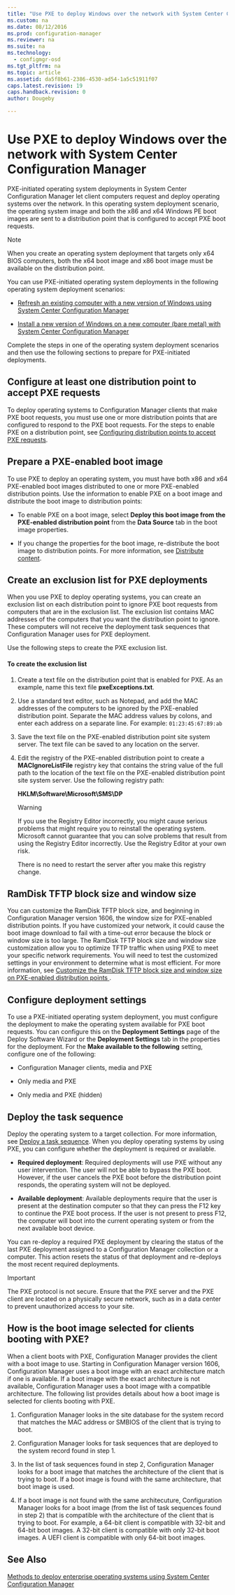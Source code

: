 ```yaml
---
title: "Use PXE to deploy Windows over the network with System Center Configuration Manager"
ms.custom: na
ms.date: 08/12/2016
ms.prod: configuration-manager
ms.reviewer: na
ms.suite: na
ms.technology:
  - configmgr-osd
ms.tgt_pltfrm: na
ms.topic: article
ms.assetid: da5f8b61-2386-4530-ad54-1a5c51911f07
caps.latest.revision: 19
caps.handback.revision: 0
author: Dougeby

---
```

# Use PXE to deploy Windows over the network with System Center Configuration Manager
PXE-initiated operating system deployments in System Center Configuration Manager let client computers request and deploy operating systems over the network. In this operating system deployment scenario, the operating system image and both the x86 and x64 Windows PE boot images are sent to a distribution point that is configured to accept PXE boot requests.  

> [!NOTE]  
>  When you create an operating system deployment that targets only  x64 BIOS  computers, both the x64 boot image and x86 boot image must be available on the distribution point.  

 You can use PXE-initiated operating system deployments in the following operating system deployment scenarios:  

-   [Refresh an existing computer with a new version of Windows using System Center Configuration Manager](../../osd/deploy-use/refresh-an-existing-computer-with-a-new-version-of-windows.md)  

-   [Install a new version of Windows on a new computer (bare metal) with System Center Configuration Manager](../../osd/deploy-use/install-new-windows-version-new-computer-bare-metal.md)  

 Complete the steps in one of the operating system deployment scenarios and then use the following sections to prepare for PXE-initiated deployments.  

##  <a name="BKMK_Configure"></a> Configure at least one distribution point to accept PXE requests  
 To deploy operating systems to Configuration Manager clients that make PXE boot requests, you must use one or more distribution points that are configured to respond to the PXE boot requests.  For the steps to enable PXE on a distribution point, see [Configuring distribution points to accept PXE requests](../../osd/plan-design/prepare-site-system-roles-for-operating-system-deployments.md#BKMK_PXEDistributionPoint).  

## Prepare a PXE-enabled boot image  
 To use PXE to deploy an operating system, you must have both x86 and x64 PXE-enabled boot images distributed to one or more PXE-enabled distribution points. Use the information to enable PXE on a boot image and distribute the boot image to distribution points:  

-   To enable PXE on a boot image, select  **Deploy this boot image from the PXE-enabled distribution point** from the **Data Source** tab in the boot image properties.  

-   If you change the properties for the boot image, re-distribute the boot image to distribution points. For more information, see [Distribute content](../../core/servers/deploy/configure/manage-content-and-content-infrastructure.md#bkmk_dist).  

##  <a name="BKMK_PXEExclusionList"></a> Create an exclusion list for PXE deployments  
 When you use PXE to deploy operating systems, you can create an exclusion list on each distribution point to  ignore PXE boot requests from computers that are in the exclusion list. The exclusion list contains MAC addresses of the computers that you want the distribution point to ignore. These computers will not receive the deployment task sequences that Configuration Manager uses for PXE deployment.  

 Use the following steps to create the PXE exclusion list.  

#### To create the exclusion list  

1.  Create a text file on the distribution point that is enabled for PXE. As an example, name this text file **pxeExceptions.txt**.  

2.  Use a standard text editor, such as Notepad, and add the MAC addresses of the computers to be ignored by the PXE-enabled distribution point. Separate the MAC address values by colons, and enter each address on a separate line. For example: `01:23:45:67:89:ab`  

3.  Save the text file on the PXE-enabled distribution point site system server. The text file can be saved to any location on the server.  

4.  Edit the registry of the PXE-enabled distribution point to create a **MACIgnoreListFile** registry key that contains the string value of the full path to the location of the text file on the PXE-enabled distribution point site system server. Use the following registry path:  

     **HKLM\Software\Microsoft\SMS\DP**  

    > [!WARNING]  
    >  If you use the Registry Editor incorrectly, you might cause serious problems that might require you to reinstall the operating system. Microsoft cannot guarantee that you can solve problems that result from using the Registry Editor incorrectly. Use the Registry Editor at your own risk.  

     There is no need to restart the server after you make this registry change.  

##  <a name="BKMK_RamDiskTFTP"></a>RamDisk TFTP block size and window size  
You can customize the RamDisk TFTP block size, and beginning in Configuration Manager version 1606, the window size for PXE-enabled distribution points. If you have customized your network, it could cause the boot image download to fail with a time-out error because the block or window size is too large. The RamDisk TFTP block size and window size customization allow you to optimize TFTP traffic when using PXE to meet your specific network requirements. You will need to test the customized settings in your environment to determine what is most efficient. For more information, see [Customize the RamDisk TFTP block size and window size on PXE-enabled distribution points  ](..\plan-design\prepare-site-system-roles-for-operating-system-deployments.md#BKMK_RamDiskTFTP).

## Configure deployment settings  
 To use a PXE-initiated operating system deployment, you must configure the deployment to make the operating system available for PXE boot requests. You can configure this on the **Deployment Settings** page of the Deploy Software Wizard or the **Deployment Settings** tab in the properties for the deployment.  For the **Make available to the following** setting, configure one of the following:  

-   Configuration Manager clients, media and PXE  

-   Only media and PXE  

-   Only media and PXE (hidden)  

##  <a name="BKMK_Deploy"></a> Deploy the task sequence  
 Deploy the operating system to a target collection. For more information, see [Deploy a task sequence](../../osd/deploy-use/manage-task-sequences-to-automate-tasks.md#BKMK_DeployTS). When you deploy operating systems by using PXE, you can configure whether the deployment is required or available.  

-   **Required deployment**: Required deployments will use PXE without any user intervention. The user will not be able to bypass the PXE boot. However, if the user cancels the PXE boot before the distribution point responds, the operating system will not be deployed.  

-   **Available deployment**: Available deployments require that the user is present at the destination computer so that they can press the F12 key to continue the PXE boot process. If the user is not present to press F12, the computer will boot into the current operating system or from the next available boot device.  

 You can re-deploy a required PXE deployment by clearing the status of the last PXE deployment assigned to a Configuration Manager collection or a computer. This action resets the status of that deployment and re-deploys the most recent required deployments.  

> [!IMPORTANT]  
>  The PXE protocol is not secure. Ensure that the PXE server and the PXE client are located on a physically secure network, such as in a data center to prevent unauthorized access to your site.  

##  How is the boot image selected for clients booting with PXE?
When a client boots with PXE, Configuration Manager provides the client with a boot image to use. Starting in Configuration Manager version 1606, Configuration Manager uses a boot image with an exact architecture match if one is available. If a boot image with the exact architecture is not available, Configuration Manager uses a boot image with a compatible architecture. The following list provides details about how a boot image is selected for clients booting with PXE.
1. Configuration Manager looks in the site database for the system record that matches the MAC address or SMBIOS of the client that is trying to boot.
2. Configuration Manager looks for task sequences that are deployed to the system record found in step 1.
3. In the list of task sequences found in step 2, Configuration Manager looks for a boot image that matches the architecture of the client that is trying to boot. If a boot image is found with the same architecture, that boot image is used.

4. If a boot image is not found with the same architecuture, Configuration Manager looks for a boot image (from the list of task sequences found in step 2) that is compatible with the architecture of the client that is trying to boot. For example, a 64-bit client is compatible with 32-bit and 64-bit boot images. A 32-bit client is compatible with only 32-bit boot images. A UEFI client is compatible with only 64-bit boot images.

## See Also  
 [Methods to deploy enterprise operating systems using System Center Configuration Manager](../../osd/deploy-use/methods-to-deploy-enterprise-operating-systems.md)

